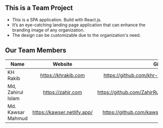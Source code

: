 ## This is a Team Project

* This is a SPA application. Build with React.js.
* It’s an eye-catching landing page application that can enhance the branding image of any organization. 
* The design can be customizable due to the organization's need.

## Our Team Members

| Name          | Website       | Github|
| ------------- |:-------------:| -----:|
| KH Rakib               | https://khrakib.com              | https://github.com/khr-rakib    |
| Md, Zahirul Islam      | https://zahir.com                | https://github.com/ZahirRussell |
| Md. Kawsar Mahmud      | https://kawser.netlify.app/      | https://github.com/kawser00     |